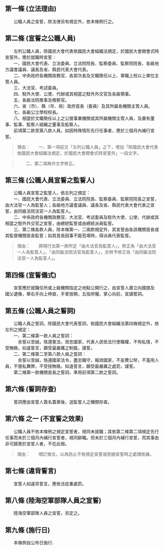 第一條 (立法理由)
-----------------
　　公職人員之宣誓，除法律另有規定外，依本條例行之。  


第二條 (宣誓之公職人員)
-----------------------
　　左列公職人員，除國民大會代表依國民大會組織法規定，於國民大會開會式時宣誓外，應於就職時宣誓：  
　　一、國民大會代表、立法委員、立法院院長、監察委員、監察院院長、各級地方議會議員、議長及省、縣民代表大會代表。  
　　二、中央政府各機關政務官、各部次長及文職簡任以上、軍職上校以上單位主管人員。  
　　三、大法官、考試委員。  
　　四、駐外大使、公使、代辦或其相當之駐外外交官及各級領事。  
　　五、各級法院推事及檢察官。  
　　六、省（市）、縣（市、局）政府首長（委員）及其所屬各機關主管人員。  
　　七、各級公立學校校長。  
　　八、相當於文職簡任以上之公營事業機關或其所屬機關主管人員，及置有董事、監事、監察人組織之董事及監察人。  
　　前項第二款至第八款人員，如因特殊情形先行任事者，應於三個月內補行宣誓。  
> 理由：　　一、第一項前文「左列公職人員」之下，增加「除國民大會代表依國民大會組織法規定，於國民大會開會式時宣誓外」一段文字。

> 　　二、第二項再作文字修正。



第三條 (公職人員宣誓之監誓人)
-----------------------------
　　公職人員宣誓之監誓人，依左列之規定：  
　　一、國民大會代表、立法委員、立法院院長、監察委員、監察院院長之宣誓，由大法官一人為監誓人；各級地方議會議員、議長及省、縣民代表大會代表之宣誓，由同級法院法官一人為監誓人。  
　　二、中央政府各機關政務官、大法官、考試委員及駐外大使、公使、代辦或其相當之駐外外交官之宣誓，由總統監誓或由總統派員監誓。  
　　三、第二條各款人員，除本條第一、二兩款規定外，其宣誓由各該機關首長或其監督機關首長監誓；如其首長因事不能蒞場時，得派員代表監誓。  
> 理由：　　將現行法第一款所定「由大法官為監誓人」，修正為「由大法官一人為監誓人」，「由同級法院法官為監誓人」，亦併予修正為「由同級法院法官一人為監誓人」。



第四條 (宣誓儀式)
-----------------
　　宣誓應於就職任所或上級機關指定之地點公開行之，由宣誓人肅立向國旗及　國父遺像，舉右手向上伸直，手掌放開，五指併攏，掌心向前，宣讀誓詞。  


第五條 (公職人員之誓詞)
-----------------------
　　公職人員之誓詞，除國民大會代表誓詞，依國民大會組織法第四條規定外，依左列之規定：  
　　一、第二條第一款人員之誓詞：  
　　　余誓以至誠，恪遵憲法，效忠國家，代表人民依法行使職權，不徇私情，不受賄賂，如違誓言，願受最嚴厲之制裁，謹誓。  
　　二、第二條第二至第八款人員之誓詞：  
　　　余誓以至誠，恪遵國家法令，盡忠職守，報效國家，不妄費公帑，不濫用人員，不營私舞弊，不受授賄賂，如違誓言，願受最嚴厲之處罰，謹誓。  
　　第二條第一款機關首長之誓詞，準用前項第二款之誓詞。  


第六條 (誓詞存查)
-----------------
　　誓詞應由宣誓人簽名蓋章後，送監誓人之機關存查。  


第六條 之一 (不宣誓之效果)
--------------------------
　　公職人員不依本條例之規定宣誓者，視同未就職；其依第二條第二項規定先行任事而未於三個月內補行宣誓者，視同辭職。但未於三個月內補行宣誓，而其事由非可歸責於宣誓人者，不在此限。  
> 理由：　　增訂條文。以為防止不依規定宣誓或拒絕宣誓時之處理依據。



第七條 (違背誓言)
-----------------
　　宣誓人如違背誓言，應依法從重處罰。  


第八條 (陸海空軍部隊人員之宣誓)
-------------------------------
　　陸海空軍部隊人員之宣誓，另定之。  


第九條 (施行日)
---------------
　　本條例自公布日施行．